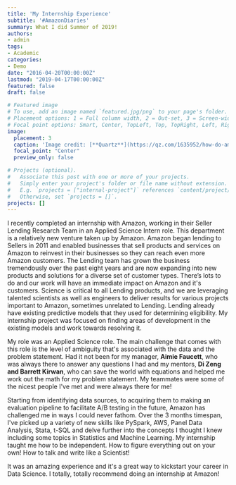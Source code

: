 ```yaml
---
title: 'My Internship Experience'
subtitle: '#AmazonDiaries'
summary: What I did Summer of 2019! 
authors:
- admin
tags:
- Academic
categories:
- Demo
date: "2016-04-20T00:00:00Z"
lastmod: "2019-04-17T00:00:00Z"
featured: false
draft: false

# Featured image
# To use, add an image named `featured.jpg/png` to your page's folder.
# Placement options: 1 = Full column width, 2 = Out-set, 3 = Screen-width
# Focal point options: Smart, Center, TopLeft, Top, TopRight, Left, Right, BottomLeft, Bottom, BottomRight
image:
  placement: 3
  caption: 'Image credit: [**Quartz**](https://qz.com/1635952/how-do-amazon-go-stores-work/)'
  focal_point: "Center"
  preview_only: false

# Projects (optional).
#   Associate this post with one or more of your projects.
#   Simply enter your project's folder or file name without extension.
#   E.g. `projects = ["internal-project"]` references `content/project/deep-learning/index.md`.
#   Otherwise, set `projects = []`.
projects: []
---
```


I recently completed an internship with Amazon, working in their Seller Lending Research Team in an Applied Science Intern role. This department is a relatively new venture taken up by Amazon. Amazon began lending to Sellers in 2011 and enabled businesses that sell products and services on Amazon to reinvest in their businesses so they can reach even more Amazon customers. The Lending team has grown the business tremendously over the past eight years and are now expanding into new products and solutions for a diverse set of customer types. There’s lots to do and our work will have an immediate impact on Amazon and it's customers. Science is critical to all Lending products, and we are leveraging talented scientists as well as engineers to deliver results for various projects important to Amazon, sometimes unrelated to Lending. Lending already have existing predictive models that they used for determining eligibility. My internship project was focused on finding areas of development in the existing models and work towards resolving it.

My role was an Applied Science role. The main challenge that comes with this role is the level of ambiguity that's associated with the data and the problem statement. Had it not been for my manager, **Aimie Faucett**, who was always there to answer any questions I had and my mentors, **Di Zeng and Barrett Kirwan**, who can save the world with equations and helped me work out the math for my problem statement. My teammates were some of the nicest people I've met and were always there for me! 

Starting from identifying data sources, to acquiring them to making an evaluation pipeline to facilitate A/B testing in the future, Amazon has challenged me in ways I could never fathom. Over the 3 months timespan, I've picked up a variety of new skills like PySpark, AWS, Panel Data Analysis, Stata, t-SQL and delve further into the concepts I thought I knew including some topics in Statistics and Machine Learning. My internship taught me how to be independent. How to figure everything out on your own! How to talk and write like a Scientist!

It was an amazing experience and it's a great way to kickstart your career in Data Science. I totally, totally recommend doing an internship at Amazon! 

